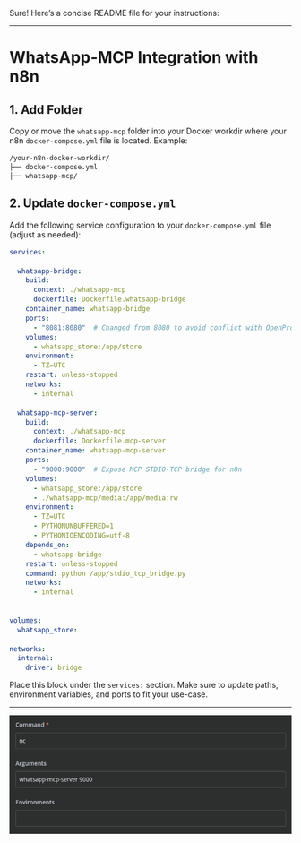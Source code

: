 Sure! Here’s a concise README file for your instructions:

---

# WhatsApp-MCP Integration with n8n

## 1. Add Folder

Copy or move the `whatsapp-mcp` folder into your Docker workdir where your n8n `docker-compose.yml` file is located.
Example:

```
/your-n8n-docker-workdir/
├── docker-compose.yml
├── whatsapp-mcp/
```

## 2. Update `docker-compose.yml`

Add the following service configuration to your `docker-compose.yml` file (adjust as needed):

```yaml
services:

  whatsapp-bridge:
    build:
      context: ./whatsapp-mcp
      dockerfile: Dockerfile.whatsapp-bridge
    container_name: whatsapp-bridge
    ports:
      - "8081:8080"  # Changed from 8080 to avoid conflict with OpenProject
    volumes:
      - whatsapp_store:/app/store
    environment:
      - TZ=UTC
    restart: unless-stopped
    networks:
      - internal

  whatsapp-mcp-server:
    build:
      context: ./whatsapp-mcp
      dockerfile: Dockerfile.mcp-server
    container_name: whatsapp-mcp-server
    ports:
      - "9000:9000"  # Expose MCP STDIO-TCP bridge for n8n
    volumes:
      - whatsapp_store:/app/store
      - ./whatsapp-mcp/media:/app/media:rw
    environment:
      - TZ=UTC
      - PYTHONUNBUFFERED=1
      - PYTHONIOENCODING=utf-8
    depends_on:
      - whatsapp-bridge
    restart: unless-stopped
    command: python /app/stdio_tcp_bridge.py
    networks:
      - internal


volumes:
  whatsapp_store:

networks:
  internal:
    driver: bridge

```

Place this block under the `services:` section.
Make sure to update paths, environment variables, and ports to fit your use-case.

---
![alt text](<Screenshot from 2025-06-28 00-53-54.png>)
